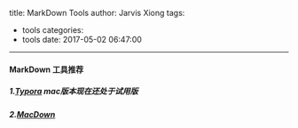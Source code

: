 title: MarkDown Tools
author: Jarvis Xiong
tags:
  - tools
categories:
  - tools
date: 2017-05-02 06:47:00
---
#### MarkDown 工具推荐

##### 1.[Typora](https://www.typora.io/)  mac版本现在还处于试用版

##### 2.[MacDown](http://macdown.uranusjr.com/)
